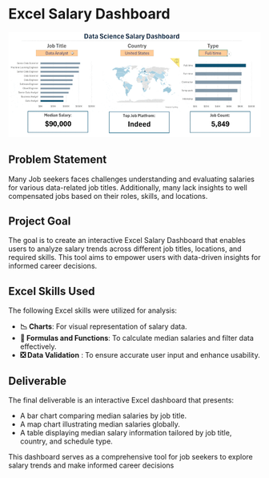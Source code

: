 # Excel Salary Dashboard

![1_Salary_Dashboard.png](./datasets/images/1_Salary_Dashboard_Final_Dashboard.gif)

## Problem Statement

Many Job seekers faces challenges understanding and evaluating salaries for various data-related job titles. Additionally, many lack insights to well compensated jobs based on their roles, skills, and locations. 

## Project Goal
The goal is to create an interactive Excel Salary Dashboard that enables users to analyze salary trends across different job titles, locations, and required skills. This tool aims to empower users with data-driven insights for informed career decisions.


## Excel Skills Used

The following Excel skills were utilized for analysis:

- **📉 Charts**: For visual representation of salary data.
- **🧮 Formulas and Functions**: To calculate median salaries and filter data effectively.
- **❎ Data Validation** : To ensure accurate user input and enhance usability.


## Deliverable
The final deliverable is an interactive Excel dashboard that presents:
- A bar chart comparing median salaries by job title.
- A map chart illustrating median salaries globally.
- A table displaying median salary information tailored by job title, country, and schedule type.

This dashboard serves as a comprehensive tool for job seekers to explore salary trends and make informed career decisions
